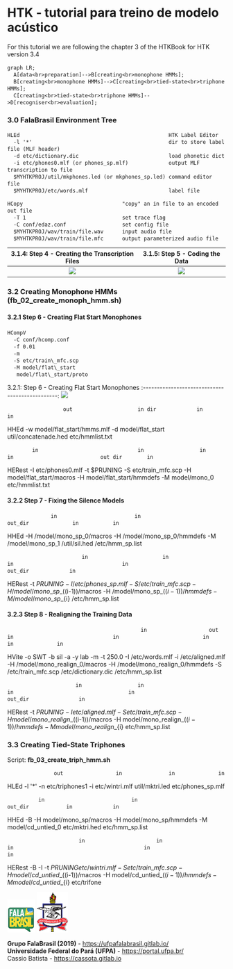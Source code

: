 # HTK - tutorial para treino de modelo acústico

For this tutorial we are following the chapter 3 of the HTKBook for HTK version
3.4

```mermaid
graph LR;
  A[data<br>preparation]-->B[creating<br>monophone HMMs];
  B[creating<br>monophone HMMs]-->C[creating<br>tied-state<br>triphone HMMs];
  C[creating<br>tied-state<br>triphone HMMs]-->D[recogniser<br>evaluation];
```

### 3.0 FalaBrasil Environment Tree

```
HLEd                                                HTK Label Editor   
  -l '*'                                            dir to store label file (MLF header)   
  -d etc/dictionary.dic                             load phonetic dict   
  -i etc/phones0.mlf (or phones_sp.mlf)             output MLF transcription to file    
  $MYHTKPROJ/util/mkphones.led (or mkphones_sp.led) command editor file    
  $MYHTKPROJ/etc/words.mlf                          label file
```

```
HCopy                                "copy" an in file to an encoded out file
  -T 1                               set trace flag
  -C conf/edaz.conf                  set config file
  $MYHTKPROJ/wav/train/file.wav      input audio file
  $MYHTKPROJ/wav/train/file.mfc      output parameterized audio file
```

3.1.4: Step 4 - Creating the Transcription Files | 3.1.5: Step 5 - Coding the Data
:-----------------------------------------------:|:------------------------------:
![](https://gitlab.com/speechufpa/model-scripts/raw/master/cassio-htk/doc/dataprep_1.jpg) | ![](https://gitlab.com/speechufpa/model-scripts/raw/master/cassio-htk/doc/dataprep_2.jpg)

### 3.2 Creating Monophone HMMs (fb\_02\_create\_monoph\_hmm.sh)
#### 3.2.1 Step 6 - Creating Flat Start Monophones
```
HCompV
  -C conf/hcomp.conf
  -f 0.01
  -m
  -S etc/train\_mfc.scp 
  -M model/flat\_start 
   model/flat\_start/proto
```

3.2.1: Step 6 - Creating Flat Start Monophones
:-----------------------------------------------:
![](https://gitlab.com/speechufpa/model-scripts/raw/master/cassio-htk/doc/flat_start_monoph.jpg) 

                      out                     in dir             in                 in
HHEd -w model/flat\_start/hmms.mlf -d model/flat\_start util/concatenade.hed etc/hmmlist.txt

            in                                in                  in                           in                            out dir        in
HERest -I etc/phones0.mlf -t $PRUNING -S etc/train\_mfc.scp -H model/flat\_start/macros -H model/flat\_start/hmmdefs -M model/mono\_0 etc/hmmlist.txt

#### 3.2.2 Step 7 - Fixing the Silence Models

                  in                         in                         out_dir              in           in
HHEd -H /model/mono\_sp\_0/macros -H /model/mono\_sp\_0/hmmdefs -M /model/mono\_sp\_1 /util/sil.hed /etc/hmm\_sp.list

                            in                        in                     in                                   in                            out_dir             in
HERest -t $PRUNING -I /etc/phones\_sp.mlf -S /etc/train\_mfc.scp -H /model/mono\_sp\_$((i-1))/macros -H /model/mono\_sp\_$((i-1))/hmmdefs -M /model/mono\_sp\_${i} /etc/hmm\_sp.list

#### 3.2.3 Step 8 - Realigning the Training Data
                                               in                    out                         in                                in                           in                   in              in
HVite -o SWT -b sil -a -y lab -m -t 250.0 -I /etc/words.mlf -i /etc/aligned.mlf -H /model/mono\_realign\_0/macros -H /model/mono\_realign\_0/hmmdefs -S /etc/train\_mfc.scp /etc/dictionary.dic /etc/hmm\_sp.list

                          in                  in                          in                                     in                                      out_dir                in
HERest -t $PRUNING -I etc/aligned.mlf -S etc/train\_mfc.scp -H model/mono\_realign\_$((i-1))/macros -H model/mono\_realign\_$((i-1))/hmmdefs -M model/mono\_realign\_${i} etc/hmm\_sp.list

### 3.3 Creating Tied-State Triphones

Script: __fb\_03\_create\_triph\_hmm.sh__

                   out                 in               in              in
HLEd -l '\*' -n etc/triphones1 -i etc/wintri.mlf util/mktri.led etc/phones\_sp.mlf

              in                            in                      out_dir            in             in
HHEd -B -H model/mono\_sp/macros -H model/mono\_sp/hmmdefs -M model/cd\_untied\_0 etc/mktri.hed etc/hmm\_sp.list

                           in                       in                   in                                          in                                 in                
HERest -B -I -t $PRUNING etc/wintri.mlf -S etc/train\_mfc.scp -H model/cd\_untied\_$((i-1))/macros -H model/cd\_untied\_$((i-1))/hmmdefs -M model/cd\_untied\_${i} etc/trifone


[![FalaBrasil](doc/logo_fb_github_footer.png)](https://ufpafalabrasil.gitlab.io/ "Visite o site do Grupo FalaBrasil") [![UFPA](doc/logo_ufpa_github_footer.png)](https://portal.ufpa.br/ "Visite o site da UFPA")

__Grupo FalaBrasil (2019)__ - https://ufpafalabrasil.gitlab.io/      
__Universidade Federal do Pará (UFPA)__ - https://portal.ufpa.br/     
Cassio Batista - https://cassota.gitlab.io
